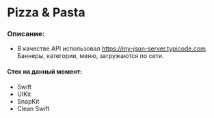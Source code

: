 
# Pizza & Pasta

### Описание:
- В качестве API использовал https://my-json-server.typicode.com. Баннеры, категории, меню, загружаются по сети.

#### Стек на данный момент:
- Swift
- UIKit
- SnapKit
- Сlean Swift
